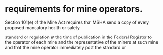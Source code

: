 # requirements for mine operators.

Section 101(e) of the Mine Act requires that MSHA send a copy of every proposed mandatory health or safety

standard or regulation at the time of publication in the Federal Register to the operator of each mine and the representative of the miners at such mine and that the mine operator immediately post the standard or